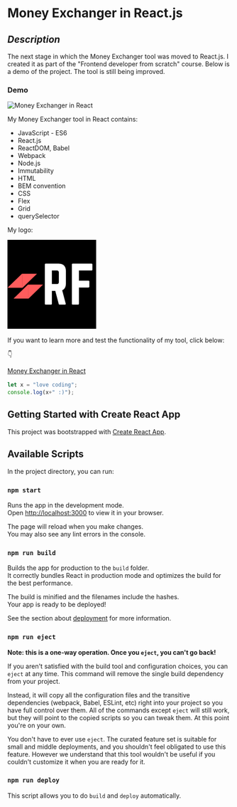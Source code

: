 # **Money Exchanger in React.js**

## *Description*

The next stage in which the Money Exchanger tool was moved to React.js. I created it as part of the "Frontend developer from scratch" course. Below is a demo of the project. The tool is still being improved.

### Demo

![Money Exchanger in React](https://github.com/RobFyd/Money-Exchanger-in-React/blob/main/exchangerNewGif.gif?raw=true)

My Money Exchanger tool in React contains:

- JavaScript - ES6
- React.js
- ReactDOM, Babel
- Webpack
- Node.js
- Immutability
- HTML
- BEM convention
- CSS
- Flex
- Grid
- querySelector

My logo:

![LOGO](https://github.com/RobFyd/Money-Exchanger-in-React/blob/main/public/RFLogo.png)

If you want to learn more and test the functionality of my tool, click below:

👇

[Money Exchanger in React](https://robfyd.github.io/Money-Exchanger-in-React/)


```javascript
let x = "love coding";
console.log(x+" :)");
```

## Getting Started with Create React App

This project was bootstrapped with [Create React App](https://github.com/facebook/create-react-app).

## Available Scripts

In the project directory, you can run:

### `npm start`

Runs the app in the development mode.\
Open [http://localhost:3000](http://localhost:3000) to view it in your browser.

The page will reload when you make changes.\
You may also see any lint errors in the console.

### `npm run build`

Builds the app for production to the `build` folder.\
It correctly bundles React in production mode and optimizes the build for the best performance.

The build is minified and the filenames include the hashes.\
Your app is ready to be deployed!

See the section about [deployment](https://facebook.github.io/create-react-app/docs/deployment) for more information.

### `npm run eject`

**Note: this is a one-way operation. Once you `eject`, you can't go back!**

If you aren't satisfied with the build tool and configuration choices, you can `eject` at any time. This command will remove the single build dependency from your project.

Instead, it will copy all the configuration files and the transitive dependencies (webpack, Babel, ESLint, etc) right into your project so you have full control over them. All of the commands except `eject` will still work, but they will point to the copied scripts so you can tweak them. At this point you're on your own.

You don't have to ever use `eject`. The curated feature set is suitable for small and middle deployments, and you shouldn't feel obligated to use this feature. However we understand that this tool wouldn't be useful if you couldn't customize it when you are ready for it.

### `npm run deploy`

This script allows you to do `build` and `deploy` automatically.
